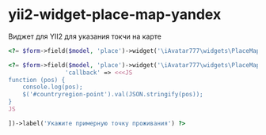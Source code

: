 # yii2-widget-place-map-yandex
Виджет для YII2 для указания токчи на карте

```php
<?= $form->field($model, 'place')->widget('\iAvatar777\widgets\PlaceMapYandex\PlaceMap') ?>
```

```php
<?= $form->field($model, 'place')->widget('\iAvatar777\widgets\PlaceMapYandex\PlaceMap', [
                'callback' => <<<JS
function (pos) {
    console.log(pos);
    $('#countryregion-point').val(JSON.stringify(pos));
}
JS

])->label('Укажите примерную точку проживания') ?>
```

